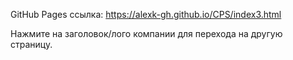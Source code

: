 GitHub Pages ссылка:
https://alexk-gh.github.io/CPS/index3.html

Нажмите на заголовок/лого компании для перехода на другую страницу.
